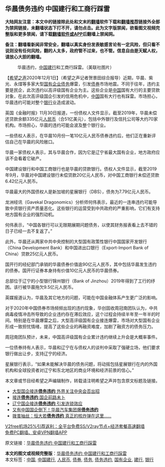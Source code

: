  <h2>华晨债务违约 中国建行和工商行踩雷</h2> <p class="notice"><b>大陆网友注意：本文中的链接除此处和文末的<a href="https://github.com/bannedbook/fanqiang" >翻墙</a>软件下载和<a href="https://github.com/killgcd/justmysocks/blob/master/README.md">翻墙推荐</a>链接外全部为禁网链接，未翻墙状态下打不开，请勿点击。此为文字版禁闻，欲看图文视频完整版和更多禁闻，请下载<a href="https://github.com/bannedbook/fanqiang">翻墙软件或APP</a>后翻墙上禁闻网。</p><p>备注：翻墙看新闻非常安全，翻墙以真实身份发表敏感言论有一定风险，但只看不说则没有任何风险，翻的人太多，政府管不过来，也不管。信息自由是天赋人权，请放心大胆的翻墙。</b></p>  <div class="entry"> <figure><figcaption>华晨违约，<a href="https://www.bannedbook.org/bnews/tag/%E4%B8%AD%E5%9B%BD%E5%BB%BA%E8%A1%8C/" class="st_tag internal_tag" rel="tag" title="标签 中国建行 下的日志">中国建行</a>和工商行踩雷。（美联社图片）</figcaption></figure> <p>【<span class='wp_keywordlink_affiliate'><a href="https://www.soundofhope.org" title="希望之声" target="_blank">希望之声</a></span>2020年12月1日】（希望之声记者贺景田综合报导）近期，华晨、紫光、永煤等多家大型<a href="https://www.bannedbook.org/bnews/tag/%E5%9B%BD%E6%9C%89%E4%BC%81%E4%B8%9A/" class="st_tag internal_tag" rel="tag" title="标签 国有企业 下的日志">国有企业</a><a href="https://www.bannedbook.org/bnews/tag/%e5%80%ba%e5%8a%a1/" class="st_tag internal_tag" rel="tag" title="标签 债务 下的日志">债务</a>爆雷，引发<a href="https://www.bannedbook.org/bnews/tag/%E5%80%BA%E5%88%B8/" class="st_tag internal_tag" rel="tag" title="标签 债券 下的日志">债券</a>市场地震。不同于往年，违约主要是民企，此次违约以高评级国有企业为主。这些企业是<span class='wp_keywordlink_affiliate'><a href="https://www.bannedbook.org/" title="中国" target="_blank">中国</a></span>国有大行的主要贷款对象，在此次高评级国企引发的信用危机中，<a href="https://www.bannedbook.org/bnews/tag/%E4%B8%AD%E5%9B%BD/" class="st_tag internal_tag" rel="tag" title="标签 中国 下的日志">中国</a>国有大行也有踩雷。市场担心，华晨违约可能对整个<a href="https://www.bannedbook.org/bnews/tag/%e9%93%b6%e8%a1%8c/" class="st_tag internal_tag" rel="tag" title="标签 银行 下的日志">银行</a>业造成波动。</p> <p>英国《金融时报》11月30日报道，一份债权人文件显示，截至2019年，华晨未偿还贷款余额335亿元<a href="https://www.bannedbook.org/bnews/tag/%e4%ba%ba%e6%b0%91%e5%b8%81/" class="st_tag internal_tag" rel="tag" title="标签 人民币 下的日志">人民币</a>（合51亿美元），包括中外银行及信托公司等大约70家机构。市场担心，华晨的违约可能会波及整个银行业。</p> <p>一些债权人表示，在华晨10月份一笔10亿元人民币债券违约后，他们正在重新评估自己在华晨的风险敞口。</p> <p>华晨一家债权人表示，其与华晨合作，因为它是辽宁省最大国有企业，地方政府应该不会看着它破产。</p>  <p>中国建设银行和中国工商银行也是华晨的贷款银行。债权人文件显示，截至2019年9月，华晨对中国建设银行未偿贷款20亿元人民币，对中国工商银行未偿还贷款6.42亿元人民币。</p> <p>华晨最大的外国债权人是新加坡的星展银行（DBS），债务为7.79亿元人民币。</p> <p>龙洲经讯（Gavekal Dragonomics）分析师何伟表示，最近的一连串违约可能导致中资银行资产质量恶化。这些银行的运营受到中共政府的严重影响，它们有支持地方国有企业的强烈动机。</p> <p>何伟表示，“中国各银行可以无限期展期问题债务，以使其财务报表看上去不错的日子已经一去不复返了。”</p>  <p>此外，华晨还从两家中共中央控制的大型国有政策性银行中国国家开发银行（China Development Bank）和中国进出口银行（Export-Import Bank of China）贷款25亿元人民币。</p> <p>国开行的经纪部门承销的华晨债券价值逾90亿元人民币，其中包括华晨发生违约的债券。国开行证券本身持有价值10亿元人民币的华晨债券。</p> <p>总部位于辽宁的小型银行锦州银行（Bank of Jinzhou）2019年得到了工行的纾困。该行被华晨拖欠9.5亿元人民币。</p> <p>英媒报道认为，华晨及其它地方的问题，可能在中国金融体系产生更广泛的影响。</p>  <p>对于2020年中国债券市场频频出现的违约现象，华创固收周冠南团队认为，中共病毒疫情冲击所导致的企业违约存在滞后效应，这个过程会持续半年至一年半的时间。特别是在华晨爆雷之后，大型高评级国有企业接连爆雷，市场对大型国有企业形成一致担忧情绪，提高了这些企业的再融资难度，加剧了融资方的债务压力。</p> <p>周冠南团队预计，未来，中国高评级国有企业累计违约继续上升会是大概率事件。</p> <p>一位债券持有人表示，华晨和辽宁在与债权人的谈判中采取了强硬立场，他们要求银行做出让步，支持辽宁的经济。</p> <p>星展银行表示，“如果未能解决华晨的债务问题，将动摇包括星展银行在内的外国机构和全球投资者对辽宁和东北地区的商业环境和经济前景的信心。”</p>  <p>本文章或节目经希望之声编辑制作，转载请注明希望之声并包含原文标题及链接。</p> <ul class='op-related-articles' title='相关阅读'> <li><a href='https://www.bannedbook.org/bnews/headline/20201118/1432994.html' target='_blank'>大型国企接连<b>债务违约</b> 外界关注中央会否出招</a></li> <li><a href='https://www.bannedbook.org/bnews/headline/20201103/1424665.html' target='_blank'>接连<b>债务违约</b> 国企前路未卜</a></li> <li><a href='https://www.bannedbook.org/bnews/headline/20201102/1424106.html' target='_blank'>辽宁国企接连<b>债务违约</b> 引发连锁效应</a></li> <li><a href='https://www.bannedbook.org/bnews/bannedvideo/20201026/1420433.html' target='_blank'>又有中国国企倒下！华晨汽车集团爆<b>债务违约</b></a></li> <li><a href='https://www.bannedbook.org/bnews/finance/20200928/1404491.html' target='_blank'>拨茧抽丝：恒大若<b>债务违约</b> 真正的核炸弹在这里……</a></li> </ul> <p class="texttj"> <a href="https://github.com/bannedbook/fanqiang/wiki/V2ray%E6%9C%BA%E5%9C%BA" target="_blank">V2free机场25%引荐返利：全平台免费SS/V2ray节点+经济套餐高速翻墙</a><br/> <a href="https://github.com/bannedbook/fanqiang/wiki/%E7%A6%81%E9%97%BB%E7%BD%91%E5%AE%89%E5%8D%93%E7%BF%BB%E5%A2%99%E6%96%B0%E9%97%BBAPP" target="_blank">免费PC翻墙、安卓VPN翻墙APP</a></p><p>原文链接：<a class="src_link"  href="https://www.soundofhope.org/post/449002" target="_blank">华晨债务违约 中国建行和工商行踩雷</a></p><a name='sharetosocial'></a>       <div><b>本文的图文或视频完整版</b>：<a href='https://www.bannedbook.org/bnews/comments/20201202/1440486.html'>华晨债务违约 中国建行和工商行踩雷</a></div>  </div><!--END ENTRY--> <div class="postfooter"> <div>本文标签：<a href="https://www.bannedbook.org/bnews/tag/%E4%B8%AD%E5%9B%BD/" rel="tag">中国</a>, <a href="https://www.bannedbook.org/bnews/tag/%E4%B8%AD%E5%9B%BD%E5%BB%BA%E8%A1%8C/" rel="tag">中国建行</a>, <a href="https://www.bannedbook.org/bnews/tag/%e4%ba%ba%e6%b0%91%e5%b8%81/" rel="tag">人民币</a>, <a href="https://www.bannedbook.org/bnews/tag/%E5%80%BA%E5%88%B8/" rel="tag">债券</a>, <a href="https://www.bannedbook.org/bnews/tag/%e5%80%ba%e5%8a%a1/" rel="tag">债务</a>, <a href="https://www.bannedbook.org/bnews/tag/%e5%80%ba%e5%8a%a1%e8%bf%9d%e7%ba%a6/" rel="tag">债务违约</a>, <a href="https://www.bannedbook.org/bnews/tag/%E5%9B%BD%E6%9C%89%E4%BC%81%E4%B8%9A/" rel="tag">国有企业</a>, <a href="https://www.bannedbook.org/bnews/tag/%e5%bb%ba%e8%a1%8c/" rel="tag">建行</a>, <a href="https://www.bannedbook.org/bnews/tag/%e9%93%b6%e8%a1%8c/" rel="tag">银行</a></div>  </div><!--END POSTFOOTER--> 